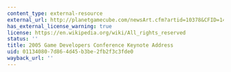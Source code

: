 ```yaml
---
content_type: external-resource
external_url: http://planetgamecube.com/newsArt.cfm?artid=10378&CFID=14035898&CFTOKEN=62d1ad2e1888e949-8BC2B202-C09F-3E62-0527474CB07D838A
has_external_license_warning: true
license: https://en.wikipedia.org/wiki/All_rights_reserved
status: ''
title: 2005 Game Developers Conference Keynote Address
uid: 01134080-7d86-4d45-b3be-2fb2f3c3fde0
wayback_url: ''
---
```


